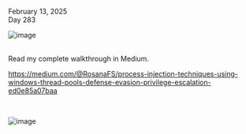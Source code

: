 February 13, 2025<br>
Day 283<br>

![image](https://github.com/user-attachments/assets/8fc0ad2c-e571-4b45-b6e1-ce2a4cada895)



<br>
Read my complete walkthrough in Medium.

https://medium.com/@RosanaFS/process-injection-techniques-using-windows-thread-pools-defense-evasion-privilege-escalation-ed0e85a07baa

<br>

![image](https://github.com/user-attachments/assets/f98d82cc-fd8e-4b07-9cf9-36c4ca9a2bfc)

